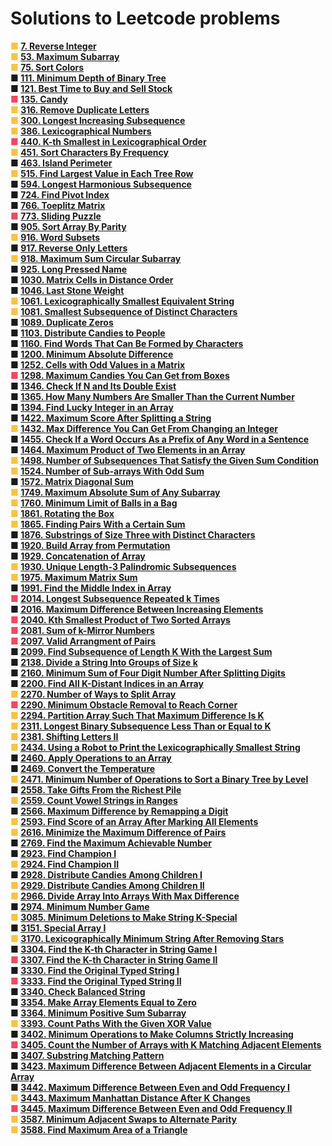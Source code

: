 # Solutions to Leetcode problems

<html>
<style>
.problem{font-weight: bold;}

.easy{color: #52B6A3;}
.medium{color: #F6C249;}
.hard{color: #EB4B62;}
</style>
</html>



<div class="problem">
    <span class="medium">&#9632;</span>
    <a href="https://leetcode.com/problems/reverse-integer/">
        7. Reverse Integer
    </a>
</div>


<div class="problem">
    <span class="medium">&#9632;</span>
    <a href="https://leetcode.com/problems/maximum-subarray/">
        53. Maximum Subarray
    </a>
</div>


<div class="problem">
    <span class="medium">&#9632;</span>
    <a href="https://leetcode.com/problems/sort-colors/">
        75. Sort Colors
    </a>
</div>


<div class="problem">
    <span class="easy">&#9632;</span>
    <a href="https://leetcode.com/problems/minimum-depth-of-binary-tree/">
        111. Minimum Depth of Binary Tree
    </a>
</div>


<div class="problem">
    <span class="easy">&#9632;</span>
    <a href="https://leetcode.com/problems/best-time-to-buy-and-sell-stock/">
        121. Best Time to Buy and Sell Stock
    </a>
</div>


<div class="problem">
    <span class="hard">&#9632;</span>
    <a href="https://leetcode.com/problems/candy/">
        135. Candy
    </a>
</div>


<div class="problem">
    <span class="medium">&#9632;</span>
    <a href="https://leetcode.com/problems/remove-duplicate-letters/">
        316. Remove Duplicate Letters
    </a>
</div>


<div class="problem">
    <span class="medium">&#9632;</span>
    <a href="https://leetcode.com/problems/longest-increasing-subsequence/">
        300. Longest Increasing Subsequence
    </a>
</div>


<div class="problem">
    <span class="medium">&#9632;</span>
    <a href="https://leetcode.com/problems/lexicographical-numbers/">
        386. Lexicographical Numbers
    </a>
</div>


<div class="problem">
    <span class="hard">&#9632;</span>
    <a href="https://leetcode.com/problems/k-th-smallest-in-lexicographical-order/">
        440. K-th Smallest in Lexicographical Order
    </a>
</div>


<div class="problem">
    <span class="medium">&#9632;</span>
    <a href="https://leetcode.com/problems/sort-characters-by-frequency/">
        451. Sort Characters By Frequency
    </a>
</div>


<div class="problem">
    <span class="easy">&#9632;</span>
    <a href="https://leetcode.com/problems/island-perimeter/">
        463. Island Perimeter
    </a>
</div>


<div class="problem">
    <span class="medium">&#9632;</span>
    <a href="https://leetcode.com/problems/find-largest-value-in-each-tree-row/">
        515. Find Largest Value in Each Tree Row
    </a>
</div>


<div class="problem">
    <span class="easy">&#9632;</span>
    <a href="https://leetcode.com/problems/longest-harmonious-subsequence/">
        594. Longest Harmonious Subsequence
    </a>
</div>


<div class="problem">
    <span class="easy">&#9632;</span>
    <a href="https://leetcode.com/problems/find-pivot-index/">
        724. Find Pivot Index
    </a>
</div>


<div class="problem">
    <span class="easy">&#9632;</span>
    <a href="https://leetcode.com/problems/toeplitz-matrix/">
        766. Toeplitz Matrix
    </a>
</div>


<div class="problem">
    <span class="hard">&#9632;</span>
    <a href="https://leetcode.com/problems/sliding-puzzle/">
        773. Sliding Puzzle
    </a>
</div>


<div class="problem">
    <span class="easy">&#9632;</span>
    <a href="https://leetcode.com/problems/sort-array-by-parity/">
        905. Sort Array By Parity
    </a>
</div>


<div class="problem">
    <span class="medium">&#9632;</span>
    <a href="https://leetcode.com/problems/word-subsets/">
        916. Word Subsets
    </a>
</div>


<div class="problem">
    <span class="easy">&#9632;</span>
    <a href="https://leetcode.com/problems/reverse-only-letters/">
        917. Reverse Only Letters
    </a>
</div>


<div class="problem">
    <span class="medium">&#9632;</span>
    <a href="https://leetcode.com/problems/maximum-sum-circular-subarray/">
        918. Maximum Sum Circular Subarray
    </a>
</div>


<div class="problem">
    <span class="easy">&#9632;</span>
    <a href="https://leetcode.com/problems/long-pressed-name/">
        925. Long Pressed Name
    </a>
</div>


<div class="problem">
    <span class="easy">&#9632;</span>
    <a href="https://leetcode.com/problems/matrix-cells-in-distance-order/">
        1030. Matrix Cells in Distance Order
    </a>
</div>


<div class="problem">
    <span class="easy">&#9632;</span>
    <a href="https://leetcode.com/problems/last-stone-weight/">
        1046. Last Stone Weight
    </a>
</div>


<div class="problem">
    <span class="medium">&#9632;</span>
    <a href="https://leetcode.com/problems/lexicographically-smallest-equivalent-string/">
        1061. Lexicographically Smallest Equivalent String
    </a>
</div>


<div class="problem">
    <span class="medium">&#9632;</span>
    <a href="https://leetcode.com/problems/smallest-subsequence-of-distinct-characters/">
        1081. Smallest Subsequence of Distinct Characters
    </a>
</div>


<div class="problem">
    <span class="easy">&#9632;</span>
    <a href="https://leetcode.com/problems/duplicate-zeros/">
        1089. Duplicate Zeros
    </a>
</div>


<div class="problem">
    <span class="easy">&#9632;</span>
    <a href="https://leetcode.com/problems/distribute-candies-to-people/">
        1103. Distribute Candies to People
    </a>
</div>


<div class="problem">
    <span class="easy">&#9632;</span>
    <a href="https://leetcode.com/problems/find-words-that-can-be-formed-by-characters/">
        1160. Find Words That Can Be Formed by Characters
    </a>
</div>


<div class="problem">
    <span class="easy">&#9632;</span>
    <a href="https://leetcode.com/problems/minimum-absolute-difference/">
        1200. Minimum Absolute Difference
    </a>
</div>


<div class="problem">
    <span class="easy">&#9632;</span>
    <a href="https://leetcode.com/problems/cells-with-odd-values-in-a-matrix/">
        1252. Cells with Odd Values in a Matrix
    </a>
</div>


<div class="problem">
    <span class="hard">&#9632;</span>
    <a href="https://leetcode.com/problems/maximum-candies-you-can-get-from-boxes/">
        1298. Maximum Candies You Can Get from Boxes
    </a>
</div>


<div class="problem">
    <span class="easy">&#9632;</span>
    <a href="https://leetcode.com/problems/check-if-n-and-its-double-exist/">
        1346. Check If N and Its Double Exist
    </a>
</div>


<div class="problem">
    <span class="easy">&#9632;</span>
    <a href="https://leetcode.com/problems/how-many-numbers-are-smaller-than-the-current-number/">
        1365. How Many Numbers Are Smaller Than the Current Number
    </a>
</div>


<div class="problem">
    <span class="easy">&#9632;</span>
    <a href="https://leetcode.com/problems/find-lucky-integer-in-an-array/">
        1394. Find Lucky Integer in an Array
    </a>
</div>


<div class="problem">
    <span class="easy">&#9632;</span>
    <a href="https://leetcode.com/problems/maximum-score-after-splitting-a-string/">
        1422. Maximum Score After Splitting a String
    </a>
</div>


<div class="problem">
    <span class="medium">&#9632;</span>
    <a href="https://leetcode.com/problems/max-difference-you-can-get-from-changing-an-integer/">
        1432. Max Difference You Can Get From Changing an Integer
    </a>
</div>


<div class="problem">
    <span class="easy">&#9632;</span>
    <a href="https://leetcode.com/problems/check-if-a-word-occurs-as-a-prefix-of-any-word-in-a-sentence/">
        1455. Check If a Word Occurs As a Prefix of Any Word in a Sentence
    </a>
</div>


<div class="problem">
    <span class="easy">&#9632;</span>
    <a href="https://leetcode.com/problems/maximum-product-of-two-elements-in-an-array/">
        1464. Maximum Product of Two Elements in an Array
    </a>
</div>


<div class="problem">
    <span class="medium">&#9632;</span>
    <a href="https://leetcode.com/problems/number-of-subsequences-that-satisfy-the-given-sum-condition/">
        1498. Number of Subsequences That Satisfy the Given Sum Condition
    </a>
</div>


<div class="problem">
    <span class="medium">&#9632;</span>
    <a href="https://leetcode.com/problems/number-of-sub-arrays-with-odd-sum/">
        1524. Number of Sub-arrays With Odd Sum
    </a>
</div>


<div class="problem">
    <span class="easy">&#9632;</span>
    <a href="https://leetcode.com/problems/matrix-diagonal-sum/">
        1572. Matrix Diagonal Sum
    </a>
</div>


<div class="problem">
    <span class="medium">&#9632;</span>
    <a href="https://leetcode.com/problems/maximum-absolute-sum-of-any-subarray/">
        1749. Maximum Absolute Sum of Any Subarray
    </a>
</div>


<div class="problem">
    <span class="medium">&#9632;</span>
    <a href="https://leetcode.com/problems/minimum-limit-of-balls-in-a-bag/">
        1760. Minimum Limit of Balls in a Bag
    </a>
</div>


<div class="problem">
    <span class="medium">&#9632;</span>
    <a href="https://leetcode.com/problems/rotating-the-box/">
        1861. Rotating the Box
    </a>
</div>


<div class="problem">
    <span class="medium">&#9632;</span>
    <a href="https://leetcode.com/problems/finding-pairs-with-a-certain-sum/">
        1865. Finding Pairs With a Certain Sum
    </a>
</div>


<div class="problem">
    <span class="easy">&#9632;</span>
    <a href="https://leetcode.com/problems/substrings-of-size-three-with-distinct-characters/">
        1876. Substrings of Size Three with Distinct Characters
    </a>
</div>


<div class="problem">
    <span class="easy">&#9632;</span>
    <a href="https://leetcode.com/problems/build-array-from-permutation/">
        1920. Build Array from Permutation
    </a>
</div>


<div class="problem">
    <span class="easy">&#9632;</span>
    <a href="https://leetcode.com/problems/concatenation-of-array/">
        1929. Concatenation of Array
    </a>
</div>


<div class="problem">
    <span class="medium">&#9632;</span>
    <a href="https://leetcode.com/problems/unique-length-3-palindromic-subsequences/">
        1930. Unique Length-3 Palindromic Subsequences
    </a>
</div>


<div class="problem">
    <span class="medium">&#9632;</span>
    <a href="https://leetcode.com/problems/maximum-matrix-sum/">
        1975. Maximum Matrix Sum
    </a>
</div>


<div class="problem">
    <span class="easy">&#9632;</span>
    <a href="https://leetcode.com/problems/find-the-middle-index-in-array/">
        1991. Find the Middle Index in Array
    </a>
</div>


<div class="problem">
    <span class="hard">&#9632;</span>
    <a href="https://leetcode.com/problems/longest-subsequence-repeated-k-times/">
        2014. Longest Subsequence Repeated k Times
    </a>
</div>


<div class="problem">
    <span class="easy">&#9632;</span>
    <a href="https://leetcode.com/problems/maximum-difference-between-increasing-elements/">
        2016. Maximum Difference Between Increasing Elements
    </a>
</div>


<div class="problem">
    <span class="hard">&#9632;</span>
    <a href="https://leetcode.com/problems/kth-smallest-product-of-two-sorted-arrays/">
        2040. Kth Smallest Product of Two Sorted Arrays
    </a>
</div>


<div class="problem">
    <span class="hard">&#9632;</span>
    <a href="https://leetcode.com/problems/sum-of-k-mirror-numbers/">
        2081. Sum of k-Mirror Numbers
    </a>
</div>


<div class="problem">
    <span class="hard">&#9632;</span>
    <a href="https://leetcode.com/problems/valid-arrangement-of-pairs/">
        2097. Valid Arrangment of Pairs
    </a>
</div>


<div class="problem">
    <span class="easy">&#9632;</span>
    <a href="https://leetcode.com/problems/find-subsequence-of-length-k-with-the-largest-sum/">
        2099. Find Subsequence of Length K With the Largest Sum
    </a>
</div>


<div class="problem">
    <span class="easy">&#9632;</span>
    <a href="https://leetcode.com/problems/divide-a-string-into-groups-of-size-k/">
        2138. Divide a String Into Groups of Size k
    </a>
</div>


<div class="problem">
    <span class="easy">&#9632;</span>
    <a href="https://leetcode.com/problems/minimum-sum-of-four-digit-number-after-splitting-digits/">
        2160. Minimum Sum of Four Digit Number After Splitting Digits
    </a>
</div>


<div class="problem">
    <span class="easy">&#9632;</span>
    <a href="https://leetcode.com/problems/find-all-k-distant-indices-in-an-array/">
        2200. Find All K-Distant Indices in an Array
    </a>
</div>


<div class="problem">
    <span class="medium">&#9632;</span>
    <a href="https://leetcode.com/problems/number-of-ways-to-split-array/">
        2270. Number of Ways to Split Array
    </a>
</div>


<div class="problem">
    <span class="hard">&#9632;</span>
    <a href="https://leetcode.com/problems/minimum-obstacle-removal-to-reach-corner/">
        2290. Minimum Obstacle Removal to Reach Corner
    </a>
</div>


<div class="problem">
    <span class="medium">&#9632;</span>
    <a href="https://leetcode.com/problems/partition-array-such-that-maximum-difference-is-k/">
        2294. Partition Array Such That Maximum Difference Is K
    </a>
</div>


<div class="problem">
    <span class="medium">&#9632;</span>
    <a href="https://leetcode.com/problems/longest-binary-subsequence-less-than-or-equal-to-k/">
        2311. Longest Binary Subsequence Less Than or Equal to K
    </a>
</div>


<div class="problem">
    <span class="medium">&#9632;</span>
    <a href="https://leetcode.com/problems/shifting-letters-ii/">
        2381. Shifting Letters II
    </a>
</div>


<div class="problem">
    <span class="medium">&#9632;</span>
    <a href="https://leetcode.com/problems/using-a-robot-to-print-the-lexicographically-smallest-string/">
        2434. Using a Robot to Print the Lexicographically Smallest String
    </a>
</div>


<div class="problem">
    <span class="easy">&#9632;</span>
    <a href="https://leetcode.com/problems/apply-operations-to-an-array/">
        2460. Apply Operations to an Array
    </a>
</div>


<div class="problem">
    <span class="easy">&#9632;</span>
    <a href="https://leetcode.com/problems/convert-the-temperature/">
        2469. Convert the Temperature
    </a>
</div>


<div class="problem">
    <span class="medium">&#9632;</span>
    <a href="https://leetcode.com/problems/minimum-number-of-operations-to-sort-a-binary-tree-by-level/">
        2471. Minimum Number of Operations to Sort a Binary Tree by Level
    </a>
</div>


<div class="problem">
    <span class="easy">&#9632;</span>
    <a href="https://leetcode.com/problems/take-gifts-from-the-richest-pile/">
        2558. Take Gifts From the Richest Pile
    </a>
</div>


<div class="problem">
    <span class="medium">&#9632;</span>
    <a href="https://leetcode.com/problems/count-vowel-strings-in-ranges/">
        2559. Count Vowel Strings in Ranges
    </a>
</div>


<div class="problem">
    <span class="easy">&#9632;</span>
    <a href="https://leetcode.com/problems/maximum-difference-by-remapping-a-digit/">
        2566. Maximum Difference by Remapping a Digit
    </a>
</div>


<div class="problem">
    <span class="medium">&#9632;</span>
    <a href="https://leetcode.com/problems/find-score-of-an-array-after-marking-all-elements/">
        2593. Find Score of an Array After Marking All Elements
    </a>
</div>


<div class="problem">
    <span class="medium">&#9632;</span>
    <a href="https://leetcode.com/problems/minimize-the-maximum-difference-of-pairs/">
        2616. Minimize the Maximum Difference of Pairs
    </a>
</div>


<div class="problem">
    <span class="easy">&#9632;</span>
    <a href="https://leetcode.com/problems/find-the-maximum-achievable-number/">
        2769. Find the Maximum Achievable Number
    </a>
</div>


<div class="problem">
    <span class="easy">&#9632;</span>
    <a href="https://leetcode.com/problems/find-champion-i/">
        2923. Find Champion I
    </a>
</div>


<div class="problem">
    <span class="medium">&#9632;</span>
    <a href="https://leetcode.com/problems/find-champion-ii/">
        2924. Find Champion II
    </a>
</div>


<div class="problem">
    <span class="easy">&#9632;</span>
    <a href="https://leetcode.com/problems/distribute-candies-among-children-i/">
        2928. Distribute Candies Among Children I
    </a>
</div>


<div class="problem">
    <span class="medium">&#9632;</span>
    <a href="https://leetcode.com/problems/distribute-candies-among-children-ii/">
        2929. Distribute Candies Among Children II
    </a>
</div>


<div class="problem">
    <span class="medium">&#9632;</span>
    <a href="https://leetcode.com/problems/divide-array-into-arrays-with-max-difference/">
        2966. Divide Array Into Arrays With Max Difference
    </a>
</div>


<div class="problem">
    <span class="easy">&#9632;</span>
    <a href="https://leetcode.com/problems/minimum-number-game/">
        2974. Minimum Number Game
    </a>
</div>


<div class="problem">
    <span class="medium">&#9632;</span>
    <a href="https://leetcode.com/problems/minimum-deletions-to-make-string-k-special/">
        3085. Minimum Deletions to Make String K-Special
    </a>
</div>


<div class="problem">
    <span class="easy">&#9632;</span>
    <a href="https://leetcode.com/problems/special-array-i/">
        3151. Special Array I
    </a>
</div>


<div class="problem">
    <span class="medium">&#9632;</span>
    <a href="https://leetcode.com/problems/lexicographically-minimum-string-after-removing-stars/">
        3170. Lexicographically Minimum String After Removing Stars
    </a>
</div>


<div class="problem">
    <span class="easy">&#9632;</span>
    <a href="https://leetcode.com/problems/find-the-k-th-character-in-string-game-i/">
        3304. Find the K-th Character in String Game I
    </a>
</div>


<div class="problem">
    <span class="hard">&#9632;</span>
    <a href="https://leetcode.com/problems/find-the-k-th-character-in-string-game-ii/">
        3307. Find the K-th Character in String Game II
    </a>
</div>


<div class="problem">
    <span class="easy">&#9632;</span>
    <a href="https://leetcode.com/problems/find-the-original-typed-string-i/">
        3330. Find the Original Typed String I
    </a>
</div>


<div class="problem">
    <span class="hard">&#9632;</span>
    <a href="https://leetcode.com/problems/find-the-original-typed-string-ii/">
        3333. Find the Original Typed String II
    </a>
</div>


<div class="problem">
    <span class="easy">&#9632;</span>
    <a href="https://leetcode.com/problems/check-balanced-string/">
        3340. Check Balanced String
    </a>
</div>


<div class="problem">
    <span class="easy">&#9632;</span>
    <a href="https://leetcode.com/problems/make-array-elements-equal-to-zero/">
        3354. Make Array Elements Equal to Zero
    </a>
</div>


<div class="problem">
    <span class="easy">&#9632;</span>
    <a href="https://leetcode.com/problems/minimum-positive-sum-subarray/">
        3364. Minimum Positive Sum Subarray
    </a>
</div>


<div class="problem">
    <span class="medium">&#9632;</span>
    <a href="https://leetcode.com/problems/count-paths-with-the-given-xor-value/">
        3393. Count Paths With the Given XOR Value
    </a>
</div>


<div class="problem">
    <span class="easy">&#9632;</span>
    <a href="https://leetcode.com/problems/minimum-operations-to-make-columns-strictly-increasing/">
        3402. Minimum Operations to Make Columns Strictly Increasing
    </a>
</div>


<div class="problem">
    <span class="hard">&#9632;</span>
    <a href="https://leetcode.com/problems/count-the-number-of-arrays-with-k-matching-adjacent-elements/">
        3405. Count the Number of Arrays with K Matching Adjacent Elements
    </a>
</div>


<div class="problem">
    <span class="easy">&#9632;</span>
    <a href="https://leetcode.com/problems/substring-matching-pattern/">
        3407. Substring Matching Pattern
    </a>
</div>


<div class="problem">
    <span class="easy">&#9632;</span>
    <a href="https://leetcode.com/problems/maximum-difference-between-adjacent-elements-in-a-circular-array/">
        3423. Maximum Difference Between Adjacent Elements in a Circular Array
    </a>
</div>


<div class="problem">
    <span class="easy">&#9632;</span>
    <a href="https://leetcode.com/problems/maximum-difference-between-even-and-odd-frequency-i/">
        3442. Maximum Difference Between Even and Odd Frequency I
    </a>
</div>


<div class="problem">
    <span class="medium">&#9632;</span>
    <a href="https://leetcode.com/problems/maximum-manhattan-distance-after-k-changes/">
        3443. Maximum Manhattan Distance After K Changes
    </a>
</div>


<div class="problem">
    <span class="hard">&#9632;</span>
    <a href="https://leetcode.com/problems/maximum-difference-between-even-and-odd-frequency-ii/">
        3445. Maximum Difference Between Even and Odd Frequency II
    </a>
</div>


<div class="problem">
    <span class="medium">&#9632;</span>
    <a href="https://leetcode.com/problems/minimum-adjacent-swaps-to-alternate-parity/">
        3587. Minimum Adjacent Swaps to Alternate Parity
    </a>
</div>


<div class="problem">
    <span class="medium">&#9632;</span>
    <a href="https://leetcode.com/problems/find-maximum-area-of-a-triangle/">
        3588. Find Maximum Area of a Triangle
    </a>
</div>